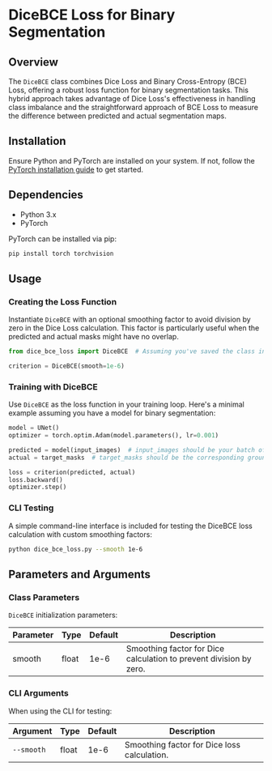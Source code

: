 # DiceBCE Loss for Binary Segmentation

## Overview

The `DiceBCE` class combines Dice Loss and Binary Cross-Entropy (BCE) Loss, offering a robust loss function for binary segmentation tasks. This hybrid approach takes advantage of Dice Loss's effectiveness in handling class imbalance and the straightforward approach of BCE Loss to measure the difference between predicted and actual segmentation maps.

## Installation

Ensure Python and PyTorch are installed on your system. If not, follow the [PyTorch installation guide](https://pytorch.org/get-started/locally/) to get started.

## Dependencies

- Python 3.x
- PyTorch

PyTorch can be installed via pip:

```sh
pip install torch torchvision
```

## Usage

### Creating the Loss Function

Instantiate `DiceBCE` with an optional smoothing factor to avoid division by zero in the Dice Loss calculation. This factor is particularly useful when the predicted and actual masks might have no overlap.

```python
from dice_bce_loss import DiceBCE  # Assuming you've saved the class in dice_bce_loss.py

criterion = DiceBCE(smooth=1e-6)
```

### Training with DiceBCE

Use `DiceBCE` as the loss function in your training loop. Here's a minimal example assuming you have a model for binary segmentation:

```python
model = UNet()
optimizer = torch.optim.Adam(model.parameters(), lr=0.001)

predicted = model(input_images)  # input_images should be your batch of input images
actual = target_masks  # target_masks should be the corresponding ground truth masks

loss = criterion(predicted, actual)
loss.backward()
optimizer.step()
```

### CLI Testing

A simple command-line interface is included for testing the DiceBCE loss calculation with custom smoothing factors:

```sh
python dice_bce_loss.py --smooth 1e-6
```

## Parameters and Arguments

### Class Parameters

`DiceBCE` initialization parameters:

| Parameter | Type  | Default | Description                                                        |
| --------- | ----- | ------- | ------------------------------------------------------------------ |
| smooth    | float | 1e-6    | Smoothing factor for Dice calculation to prevent division by zero. |

### CLI Arguments

When using the CLI for testing:

| Argument   | Type  | Default | Description                                 |
| ---------- | ----- | ------- | ------------------------------------------- |
| `--smooth` | float | 1e-6    | Smoothing factor for Dice loss calculation. |
